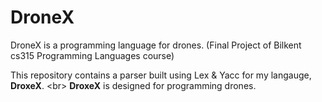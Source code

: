 # DroneX
DroneX is a programming language for drones. (Final Project of Bilkent cs315 Programming Languages course)

This repository contains a parser built using Lex & Yacc for my langauge, **DroxeX**. <br\>
**DroxeX** is designed for programming drones.
